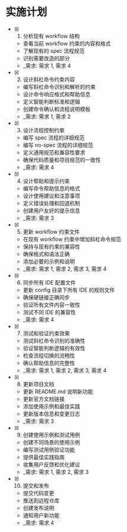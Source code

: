 # 实施计划

- [x] 1. 分析现有 workflow 结构
  - 查看当前 workflow 约束的内容和格式
  - 了解现有的 spec 流程规范
  - 识别需要改造的部分
  - _需求: 需求 1, 需求 4

- [x] 2. 设计斜杠命令约束内容
  - 编写斜杠命令识别和解析的约束
  - 设计命令响应格式和帮助信息
  - 定义智能判断标准和逻辑
  - 创建命令确认和流程说明模板
  - _需求: 需求 1, 需求 2

- [x] 3. 设计流程控制约束
  - 编写 spec 流程的详细规范
  - 编写 no-spec 流程的详细规范
  - 定义通用规范和兼容性要求
  - 确保代码质量和项目规范的一致性
  - _需求: 需求 4

- [x] 4. 设计帮助和提示约束
  - 编写命令帮助信息的格式
  - 设计使用建议和注意事项
  - 定义错误处理和回退机制
  - 创建用户友好的提示信息
  - _需求: 需求 3

- [x] 5. 更新 workflow 约束文件
  - 在现有 workflow 约束中增加斜杠命令规范
  - 保持与现有约束的兼容性
  - 确保格式和语法正确
  - 添加必要的示例和说明
  - _需求: 需求 1, 需求 2, 需求 3, 需求 4

- [x] 6. 同步所有 IDE 配置文件
  - 更新 config 目录下所有 IDE 的规则文件
  - 确保硬链接正确同步
  - 验证所有文件内容一致性
  - 测试不同 IDE 的兼容性
  - _需求: 需求 4

- [x] 7. 测试和验证约束效果
  - 测试斜杠命令识别的准确性
  - 验证智能判断逻辑的有效性
  - 检查流程切换的流畅性
  - 确认帮助信息的完整性
  - _需求: 需求 1, 需求 2, 需求 3, 需求 4

- [x] 8. 更新项目文档
  - 更新 README.md 说明新功能
  - 更新官方文档链接
  - 添加使用示例和最佳实践
  - 更新版本信息和变更日志
  - _需求: 需求 3

- [x] 9. 创建使用示例和测试用例
  - 创建不同场景的使用示例
  - 编写测试用例验证功能
  - 提供最佳实践指南
  - 收集用户反馈和优化建议
  - _需求: 需求 1, 需求 2, 需求 3

- [x] 10. 提交和发布
  - 提交代码变更
  - 推送到远程仓库
  - 创建发布说明
  - 通知用户新功能
  - _需求: 需求 4 